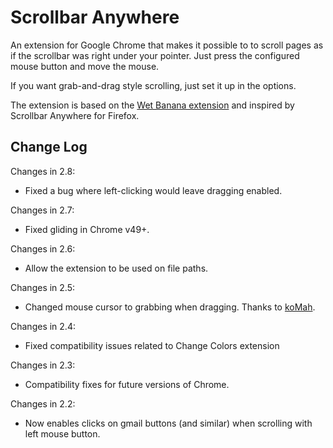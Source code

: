 Scrollbar Anywhere
==================

An extension for Google Chrome that makes it possible to to scroll pages as if the scrollbar was right under your pointer. Just press the configured mouse button and move the mouse.

If you want grab-and-drag style scrolling, just set it up in the options.

The extension is based on the [Wet Banana extension](https://github.com/jedediah/wetbanana) and inspired by Scrollbar Anywhere for Firefox.

Change Log
----------

Changes in 2.8:
- Fixed a bug where left-clicking would leave dragging enabled.

Changes in 2.7:
- Fixed gliding in Chrome v49+.

Changes in 2.6:
- Allow the extension to be used on file paths.

Changes in 2.5:
- Changed mouse cursor to grabbing when dragging. Thanks to [koMah](https://github.com/koMah).

Changes in 2.4:
- Fixed compatibility issues related to Change Colors extension

Changes in 2.3:
- Compatibility fixes for future versions of Chrome.

Changes in 2.2:
- Now enables clicks on gmail buttons (and similar) when scrolling with left mouse button.
